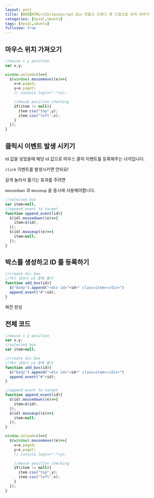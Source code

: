 ```yaml
---
layout: post
title: [WEB]HTML+CSS+Javascript Div 만들고 드래그 앤 드랍으로 위치 바꾸기
categories: [mysql,ubuntu]
tags: [mysql,ubuntu]
fullview: true
---
```


## 마우스 위치 가져오기

```javascript
//mouse x y position
var x,y;

window.onload=()=>{
  $(window).mousemove((e)=>{
    x=e.pageX;
    y=e.pageY;
    // console.log(x+":"+y);

    //mouse position checking
    if(item != null){
      item.css("top",y);
      item.css("left",x);
    }
  });
}
```

## 클릭시 이벤트 발생 시키기
id 값을 넣었을때 해당 id 값으로 마우스 클릭 이벤트를 등록해주는 녀석입니다.

`click` 이벤트를 발생시키면 안되요!

길게 눌러서 옮기는 효과를 주려면

`mousedown` 과 `mouseup` 을 동시에 사용해야합니다.

```Javascript
//selected box
var item=null;
//append event to target
function append_event(id){
  $(id).mousedown((e)=>{
    item=$(id);
  });
  $(id).mouseup((e)=>{
    item=null;
  });
}
```

## 박스를 생성하고 ID 를 등록하기
```Javascript
//create div box
//박스 생성시 id 중복 불가
function add_box(id){
  $("body").append("<div id="+id+" class=item></div>")
  append_event("#"+id);
}
```
짜잔 완성

## 전체 코드
```javascript
//mouse x y position
var x,y;
//selected box
var item=null;

//create div box
//박스 생성시 id 중복 불가
function add_box(id){
  $("body").append("<div id="+id+" class=item></div>")
  append_event("#"+id);
}

//append event to target
function append_event(id){
  $(id).mousedown((e)=>{
    item=$(id);
  });
  $(id).mouseup((e)=>{
    item=null;
  });
}

window.onload=()=>{
  $(window).mousemove((e)=>{
    x=e.pageX;
    y=e.pageY;
    // console.log(x+":"+y);

    //mouse position checking
    if(item != null){
      item.css("top",y);
      item.css("left",x);
    }
  });
}

```
